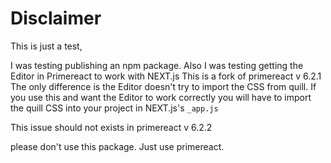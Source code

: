 # Disclaimer

This is just a test,

I was testing publishing an npm package. Also I was testing getting the Editor in Primereact to work with NEXT.js
This is a fork of primereact v 6.2.1
The only difference is the Editor doesn't try to import the CSS from quill.
If you use this and want the Editor to work correctly you will have to import the quill CSS into your project in NEXT.js's `_app.js` 

This issue should not exists in primereact v 6.2.2 

please don't use this package. Just use primereact.